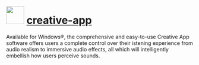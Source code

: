 ﻿# <img src="https://rawcdn.githack.com/virtualex-itv/chocolatey-packages/155ad6b2b8739f59012b27ce4bcac68cb76a5e09/icons/creative-app.png" width="48" height="48"/> [creative-app](https://community.chocolatey.org/packages/creative-app)

Available for Windows®, the comprehensive and easy-to-use Creative App software offers users a complete control over their istening experience from audio realism to immersive audio effects, all which will intelligently embellish how users perceive sounds.
